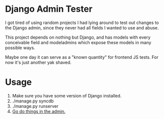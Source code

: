 # Django Admin Tester

I got tired of using random projects I had lying around to test out changes to
the Django admin, since they never had all fields I wanted to use and abuse.

This project depends on nothing but Django, and has models with every conceivable
field and modeladmins which expose these models in many possible ways.

Maybe one day it can serve as a "known quantity" for frontend JS tests. For
now it's just another yak shaved.

# Usage

1. Make sure you have some version of Django installed.
2. ./manage.py syncdb
3. ./manage.py runserver
4. [Go do things in the admin.](http://localhost:8000/admin)
